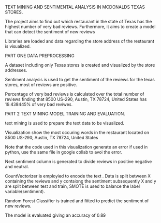 TEXT MINING AND SENTIMENTAL ANALYSIS IN MCDONALDS TEXAS STORES.

The project aims to find out which restaurant in the state of Texas has the highest number of very bad reviews. Furthermore, it aims to create a model that can detect the sentiment of new reviews



Libraries are loaded and data regarding the store address of the restaurant is visualized.

PART ONE DATA PREPROCESSING

A dataset including only Texas stores is created and visualized by the store addresses.

Sentiment analysis is used to get the sentiment of the reviews for the texas stores, most of reviews are positive.

Percentage of very bad reviews is calculated over the total number of reviews finding that 8500 US-290, Austin, TX 78724, United States has 	19.438445% of very bad reviwes.


PART 2 TEXT MINING MODEL TRAINING AND EVALUATION.

text mining is used to prepare the  text data to be visualized.

Visualization show the most occuring words in the restaurant located on 8500 US-290, Austin, TX 78724, United States 

Note that the code used in this visualization generate an error if used in python, use the same file in google collab to avoi the error.

Next sentiment column is generated to divide reviews in positive negative and neutral.

CountVectorizer is employied to encode the text .
Data is split between X containing the reviews and y contaiong the sentiment subsequently X and y are split between  test and train, SMOTE is used to balance the label variable(sentiment).

Random Forest Classifier is trained and fitted to predict the sentiment of new reviews.

The model is evaluated giving an accuracy of 0.89
